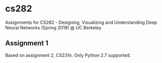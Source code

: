 # cs282
Assignments for CS282 - Designing, Visualizing and Understanding Deep Neural Networks (Spring 2019) @ UC Berkeley

## Assignment 1
Based on assignment 2, CS231n. Only Python 2.7 supported.
